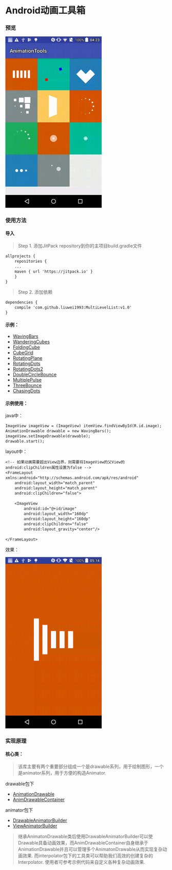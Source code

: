 # Android动画工具箱
### 预览
<img src="https://raw.githubusercontent.com/liuwei1993/AndroidAnimationTools/master/screen_record.gif" width="300px"/>


### 使用方法

#### 导入 

> Step 1. 添加JitPack repository到你的主项目build.gradle文件

```
allprojects {
    repositories {
	...
	maven { url 'https://jitpack.io' }
    }
}
```
> Step 2. 添加依赖

```
dependencies {
    compile 'com.github.liuwei1993:MultiLevelList:v1.0'
}
```
#### 示例：

- [WavingBars](https://github.com/liuwei1993/AndroidAnimationTools/blob/master/library/src/main/java/com/simon/core/animationtools/drawable/container/WavingBars.java)
- [WanderingCubes](https://github.com/liuwei1993/AndroidAnimationTools/blob/master/library/src/main/java/com/simon/core/animationtools/drawable/container/WanderingCubes.java)
- [FoldingCube](https://github.com/liuwei1993/AndroidAnimationTools/blob/master/library/src/main/java/com/simon/core/animationtools/drawable/container/FoldingCube.java)
- [CubeGrid](https://github.com/liuwei1993/AndroidAnimationTools/blob/master/library/src/main/java/com/simon/core/animationtools/drawable/container/CubeGrid.java)
- [RotatingPlane](https://github.com/liuwei1993/AndroidAnimationTools/blob/master/library/src/main/java/com/simon/core/animationtools/drawable/container/RotatingPlane.java)
- [RotatingDots](https://github.com/liuwei1993/AndroidAnimationTools/blob/master/library/src/main/java/com/simon/core/animationtools/drawable/container/RotatingDots.java)
- [RotatingDots2](https://github.com/liuwei1993/AndroidAnimationTools/blob/master/library/src/main/java/com/simon/core/animationtools/drawable/container/RotatingDots2.java)
- [DoubleCircleBounce](https://github.com/liuwei1993/AndroidAnimationTools/blob/master/library/src/main/java/com/simon/core/animationtools/drawable/container/DoubleCircleBounce.java)
- [MultiplePulse](https://github.com/liuwei1993/AndroidAnimationTools/blob/master/library/src/main/java/com/simon/core/animationtools/drawable/container/MultiplePulse.java)
- [ThreeBounce](https://github.com/liuwei1993/AndroidAnimationTools/blob/master/library/src/main/java/com/simon/core/animationtools/drawable/container/ThreeBounce.java)
- [ChasingDots](https://github.com/liuwei1993/AndroidAnimationTools/blob/master/library/src/main/java/com/simon/core/animationtools/drawable/container/ChasingDots.java)

#### 示例使用：
java中：
```
ImageView imageView = (ImageView) itemView.findViewById(R.id.image);
AnimationDrawable drawable = new WavingBars();
imageView.setImageDrawable(drawable);
drawable.start();
```
layout中：
```
<!-- 如果动画需要超出View边界，则需要将ImageView的父View的 android:clipChildren属性设置为false -->
<FrameLayout xmlns:android="http://schemas.android.com/apk/res/android"
    android:layout_width="match_parent"
    android:layout_height="match_parent"
    android:clipChildren="false">

    <ImageView
        android:id="@+id/image"
        android:layout_width="160dp"
        android:layout_height="160dp"
        android:clipChildren="false"
        android:layout_gravity="center"/>

</FrameLayout>
```
效果：

<img src="https://raw.githubusercontent.com/liuwei1993/AndroidAnimationTools/master/wavingbars_sample.gif" width="300px"/>

### 实现原理

#### 核心类：

> 该库主要有两个重要部分组成一个是drawable系列，用于绘制图形，一个是animator系列，用于方便的构造Animator.

drawable包下
- [AnimationDrawable](https://github.com/liuwei1993/AndroidAnimationTools/blob/master/library/src/main/java/com/simon/core/animationtools/drawable/AnimationDrawable.java)
- [AnimDrawableContainer](https://github.com/liuwei1993/AndroidAnimationTools/blob/master/library/src/main/java/com/simon/core/animationtools/drawable/AnimDrawableContainer.java)

animator包下
- [DrawableAnimatorBuilder](https://github.com/liuwei1993/AndroidAnimationTools/blob/master/library/src/main/java/com/simon/core/animationtools/animator/DrawableAnimatorBuilder.java)
- [ViewAnimatorBuilder](https://github.com/liuwei1993/AndroidAnimationTools/blob/master/library/src/main/java/com/simon/core/animationtools/animator/ViewAnimatorBuilder.java)

> 继承AnimatonDrawable类后使用DrawableAnimatorBuilder可以使Drawable具备动画效果，而AnimDrawableContainer自身继承于AnimationDrawable并且可以管理多个AnimatonDrawable从而实现复杂动画效果.
> 而interpolator包下的工具类可以帮助我们高效的创建复杂的Interpolator.
> 使用者可参考示例代码来自定义各种复杂动画效果.
